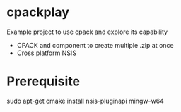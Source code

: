 # cpackplay
Example project to use cpack and explore its capability
 * CPACK and component to create multiple .zip at once
 * Cross platform NSIS
 
 # Prerequisite
 sudo apt-get cmake install nsis-pluginapi mingw-w64
